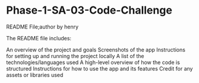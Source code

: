 # Phase-1-SA-03-Code-Challenge

README File;author by henry

The README file includes:

An overview of the project and goals
Screenshots of the app
Instructions for setting up and running the project locally
A list of the technologies/languages used
A high-level overview of how the code is structured
Instructions for how to use the app and its features
Credit for any assets or libraries used
